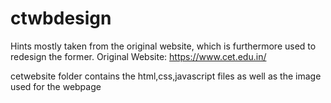 # ctwbdesign
Hints mostly taken from the original website, which is furthermore used to redesign the former.
Original Website:
https://www.cet.edu.in/

cetwebsite folder contains the html,css,javascript files as well as the image used for the webpage

